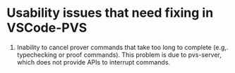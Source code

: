 # Usability issues that need fixing in VSCode-PVS
1. Inability to cancel prover commands that take too long to complete (e.g,. typechecking or proof commands). This problem is due to pvs-server, which does not provide APIs to interrupt commands.
